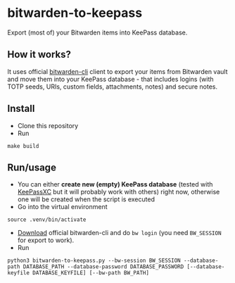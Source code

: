 # bitwarden-to-keepass
Export (most of) your Bitwarden items into KeePass database.

## How it works?
It uses official [bitwarden-cli](https://help.bitwarden.com/article/cli/) client to export your items from Bitwarden vault and move them into your KeePass database - that includes logins (with TOTP seeds, URIs, custom fields, attachments, notes) and secure notes.

## Install
- Clone this repository
- Run
```
make build
```

## Run/usage
- You can either **create new (empty) KeePass database** (tested with [KeePassXC](https://github.com/keepassxreboot/keepassxc) but it will probably work with others) right now, otherwise one will be created when the script is executed
- Go into the virtual environment
```
source .venv/bin/activate
```
- [Download](https://help.bitwarden.com/article/cli/#download--install) official bitwarden-cli and do `bw login` (you need `BW_SESSION` for export to work).
- Run
```
python3 bitwarden-to-keepass.py --bw-session BW_SESSION --database-path DATABASE_PATH --database-password DATABASE_PASSWORD [--database-keyfile DATABASE_KEYFILE] [--bw-path BW_PATH]
```
